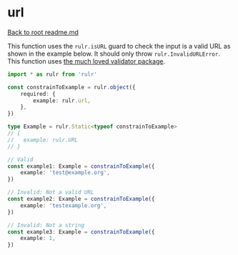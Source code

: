 # url

[Back to root readme.md](../../../readme.md)

This function uses the `rulr.isURL` guard to check the input is a valid URL as shown in the example below. It should only throw `rulr.InvalidURLError`. This function uses [the much loved validator package](https://github.com/validatorjs/validator.js).

```ts
import * as rulr from 'rulr'

const constrainToExample = rulr.object({
	required: {
		example: rulr.url,
	},
})

type Example = rulr.Static<typeof constrainToExample>
// {
//   example: rulr.URL
// }

// Valid
const example1: Example = constrainToExample({
	example: 'test@example.org',
})

// Invalid: Not a valid URL
const example2: Example = constrainToExample({
	example: 'testexample.org',
})

// Invalid: Not a string
const example3: Example = constrainToExample({
	example: 1,
})
```
